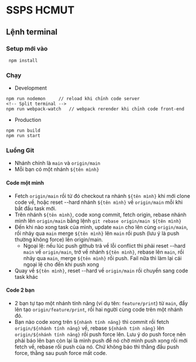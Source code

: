 # SSPS HCMUT

## Lệnh terminal
### Setup mới vào
```
 npm install   
```
### Chạy
- Development
```
npm run nodemon     // reload khi chỉnh code server
<!-- Split terminal -->
npm run webpack-watch   // webpack rerender khi chỉnh code front-end
```
- Production
```
npm run build
npm run start
```

### Luồng Git
- Nhánh chính là `main` và `origin/main`
- Mỗi bạn có một nhánh `${tên mình}`
#### Code một mình
- Fetch `origin/main` rồi từ đó checkout ra nhánh `${tên mình}` khi mới clone code về, hoặc reset --hard nhánh `${tên mình}` về `origin/main` mỗi khi bắt đầu task mới.
- Trên nhánh `${tên mình}`, code xong commit, fetch origin, rebase nhánh mình lên `origin/main` bằng lệnh `git rebase origin/main ${tên mình}`
- Đến khi nào xong task của mình, update `main` cho lên cùng `origin/main`, rồi nhảy qua `main` merge `${tên mình}` lên `main` rồi push (lưu ý là push thường không force) lên origin/main.
    - Ngoại lệ: nếu lúc push github trả về lỗi conflict thì phải reset --hard `main` về `origin/main`, trở về nhánh `${tên mình}`, rebase lên `main`, rồi nhảy qua `main`, merge `${tên mình}` rồi push. Fail nữa thì làm lại cái ngoại lệ cho đến khi push xong
- Quay về `${tên mình}`, reset --hard về `origin/main` rồi chuyển sang code task khác

#### Code 2 bạn
- 2 bạn tự tạo một nhánh tính năng (ví dụ tên: `feature/print`) từ `main`, đẩy lên tạo `origin/feature/print`, rồi hai người cùng code trên một nhánh đó.
- Bạn nào code xong trên `${nhánh tính năng}` thì commit rồi fetch `origin/${nhánh tính năng}` về, rebase `${nhánh tính năng}` lên `origin/${nhánh tính năng}` rồi push force lên. Lưu ý do push force nên phải báo lên bạn còn lại là mình push để nó chờ mình push xong rồi mới fetch về, rebase rồi push của nó. Chứ không báo thì thằng đầu push force, thằng sau push force mất code.
